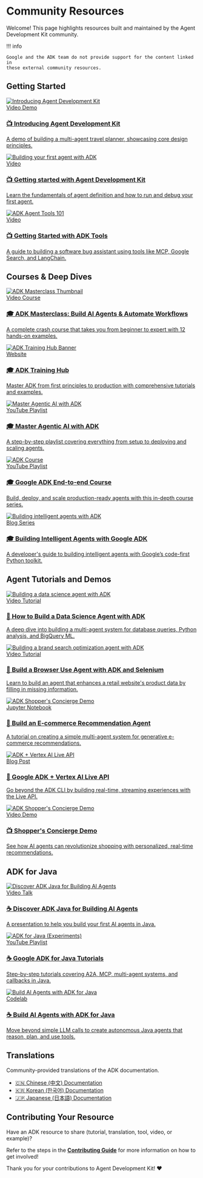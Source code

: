 # Community Resources

Welcome! This page highlights resources built and maintained by the Agent
Development Kit community.

!!! info

    Google and the ADK team do not provide support for the content linked in
    these external community resources.

## Getting Started

<div class="resource-grid">
  <a href="https://www.youtube.com/watch?v=zgrOwow_uTQ" class="resource-card">
    <div class="card-image-wrapper">
      <img src="../assets/community-agent-development-kit.jpg" alt="Introducing Agent Development Kit">
    </div>
    <div class="card-content">
      <div class="type">Video Demo</div>
      <h3>📺 Introducing Agent Development Kit</h3>
      <p>A demo of building a multi-agent travel planner, showcasing core design principles.</p>
    </div>
  </a>
  <a href="https://www.youtube.com/watch?v=44C8u0CDtSo" class="resource-card">
    <div class="card-image-wrapper">
      <img src="../assets/community-building-your-first-agent.jpg" alt="Building your first agent with ADK">
    </div>
    <div class="card-content">
      <div class="type">Video</div>
      <h3>📺 Getting started with Agent Development Kit</h3>
      <p>Learn the fundamentals of agent definition and how to run and debug your first agent.</p>
    </div>
  </a>
  <a href="https://www.youtube.com/watch?v=5ZmaWY7UX6k" class="resource-card">
    <div class="card-image-wrapper">
      <img src="../assets/community-agent-tools-101.jpg" alt="ADK Agent Tools 101">
    </div>
    <div class="card-content">
      <div class="type">Video</div>
      <h3>📺 Getting Started with ADK Tools</h3>
      <p>A guide to building a software bug assistant using tools like MCP, Google Search, and LangChain.</p>
    </div>
  </a>
</div>

## Courses & Deep Dives

<div class="resource-grid">
  <a href="https://www.youtube.com/watch?v=P4VFL9nIaIA" class="resource-card">
    <div class="card-image-wrapper">
      <img src="../assets/community-adk-masterclass.jpg" alt="ADK Masterclass Thumbnail">
    </div>
    <div class="card-content">
      <div class="type">Video Course</div>
      <h3>🎓 ADK Masterclass: Build AI Agents & Automate Workflows</h3>
      <p>A complete crash course that takes you from beginner to expert with 12 hands-on examples.</p>
    </div>
  </a>
  <a href="https://raphaelmansuy.github.io/adk_training/" class="resource-card">
    <div class="card-image-wrapper">
      <img src="../assets/community-adk-training-hub.png" alt="ADK Training Hub Banner">
    </div>
    <div class="card-content">
      <div class="type">Website</div>
      <h3>🎓 ADK Training Hub</h3>
      <p>Master ADK from first principles to production with comprehensive tutorials and examples.</p>
    </div>
  </a>
  <a href="https://www.youtube.com/playlist?list=PLLrA_pU9-Gz2HwepRUVpq1TEPuYWo_fSi" class="resource-card">
    <div class="card-image-wrapper">
      <img src="../assets/community-master-agentic-ai-with-adk.jpg" alt="Master Agentic AI with ADK">
    </div>
    <div class="card-content">
      <div class="type">YouTube Playlist</div>
      <h3>🎓 Master Agentic AI with ADK</h3>
      <p>A step-by-step playlist covering everything from setup to deploying and scaling agents.</p>
    </div>
  </a>
  <a href="https://www.youtube.com/playlist?list=PL6tW9BrhiPTAZts0W5nQS9dbW6VMnLKab" class="resource-card">
    <div class="card-image-wrapper">
      <img src="../assets/community-adk-course.jpg" alt="ADK Course">
    </div>
    <div class="card-content">
      <div class="type">YouTube Playlist</div>
      <h3>🎓 Google ADK End-to-end Course</h3>
      <p>Build, deploy, and scale production-ready agents with this in-depth course series.</p>
    </div>
  </a>
  <a href="https://iamulya.one/tags/building-intelligent-agents-with-google-adk/" class="resource-card">
    <div class="card-image-wrapper">
      <img src="../assets/community-building-intelligent-agents-with-adk.jpg" alt="Building intelligent agents with ADK">
    </div>
    <div class="card-content">
      <div class="type">Blog Series</div>
      <h3>🎓 Building Intelligent Agents with Google ADK</h3>
      <p>A developer's guide to building intelligent agents with Google’s code-first Python toolkit.</p>
    </div>
  </a>
</div>

## Agent Tutorials and Demos

<div class="resource-grid">
  <a href="https://www.youtube.com/watch?v=efcUXoMX818" class="resource-card">
    <div class="card-image-wrapper">
      <img src="../assets/community-data-science-agent.jpg" alt="Building a data science agent with ADK">
    </div>
    <div class="card-content">
      <div class="type">Video Tutorial</div>
      <h3>📖 How to Build a Data Science Agent with ADK</h3>
      <p>A deep dive into building a multi-agent system for database queries, Python analysis, and BigQuery ML.</p>
    </div>
  </a>
  <a href="https://www.youtube.com/watch?v=hPzjkQFV5yI" class="resource-card">
    <div class="card-image-wrapper">
      <img src="../assets/community-brand-search-optimization-agent.jpg" alt="Building a brand search optimization agent with ADK">
    </div>
    <div class="card-content">
      <div class="type">Video Tutorial</div>
      <h3>📖 Build a Browser Use Agent with ADK and Selenium</h3>
      <p>Learn to build an agent that enhances a retail website's product data by filling in missing information.</p>
    </div>
  </a>
  <a href="https://github.com/google/adk-docs/blob/main/examples/python/notebooks/shop_agent.ipynb" class="resource-card">
    <div class="card-image-wrapper">
      <img src="../assets/community-shoppers-concierge-demo.jpg" alt="ADK Shopper's Concierge Demo">
    </div>
    <div class="card-content">
      <div class="type">Jupyter Notebook</div>
      <h3>📖 Build an E-commerce Recommendation Agent</h3>
      <p>A tutorial on creating a simple multi-agent system for generative e-commerce recommendations.</p>
    </div>
  </a>
  <a href="https://medium.com/google-cloud/google-adk-vertex-ai-live-api-125238982d5e" class="resource-card">
    <div class="card-image-wrapper">
      <img src="../assets/community-adk-vertex-ai-live-api.png" alt="ADK + Vertex AI Live API">
    </div>
    <div class="card-content">
      <div class="type">Blog Post</div>
      <h3>📖 Google ADK + Vertex AI Live API</h3>
      <p>Go beyond the ADK CLI by building real-time, streaming experiences with the Live API.</p>
    </div>
  </a>
  <a href="https://www.youtube.com/watch?v=LwHPYyw7u6U" class="resource-card">
    <div class="card-image-wrapper">
      <img src="../assets/community-shoppers-concierge-demo.jpg" alt="ADK Shopper's Concierge Demo">
    </div>
    <div class="card-content">
      <div class="type">Video Demo</div>
      <h3>📺 Shopper's Concierge Demo</h3>
      <p>See how AI agents can revolutionize shopping with personalized, real-time recommendations.</p>
    </div>
  </a>
</div>

## ADK for Java

<div class="resource-grid">
  <a href="https://www.youtube.com/watch?v=L6V6aQixOZU" class="resource-card">
    <div class="card-image-wrapper">
      <img src="../assets/community-discover-adk-java.jpg" alt="Discover ADK Java for Building AI Agents">
    </div>
    <div class="card-content">
      <div class="type">Video Talk</div>
      <h3>☕ Discover ADK Java for Building AI Agents</h3>
      <p>A presentation to help you build your first AI agents in Java.</p>
    </div>
  </a>
  <a href="https://www.youtube.com/playlist?list=PLLMxXO6kMiNhP87WYQ8CeC3xpV3EnF9cu" class="resource-card">
    <div class="card-image-wrapper">
      <img src="../assets/community-google-adk-for-java-experiments.jpg" alt="ADK for Java (Experiments)">
    </div>
    <div class="card-content">
      <div class="type">YouTube Playlist</div>
      <h3>☕ Google ADK for Java Tutorials</h3>
      <p>Step-by-step tutorials covering A2A, MCP, multi-agent systems, and callbacks in Java.</p>
    </div>
  </a>
  <a href="https://codelabs.developers.google.com/adk-java-getting-started" class="resource-card">
    <div class="card-image-wrapper">
      <img src="../assets/community-build-ai-agents-with-adk-for-java.png" alt="Build AI Agents with ADK for Java">
    </div>
    <div class="card-content">
      <div class="type">Codelab</div>
      <h3>☕ Build AI Agents with ADK for Java</h3>
      <p>Move beyond simple LLM calls to create autonomous Java agents that reason, plan, and use tools.</p>
    </div>
  </a>
</div>

## Translations

Community-provided translations of the ADK documentation.

<ul class="translation-list">
  <li><a href="https://adk.wiki/">🇨🇳 Chinese (中文) Documentation</a></li>
  <li><a href="https://adk-labs.github.io/adk-docs/ko/">🇰🇷 Korean (한국어) Documentation</a></li>
  <li><a href="https://adk-labs.github.io/adk-docs/ja/">🇯🇵 Japanese (日本語) Documentation</a></li>
</ul>

## Contributing Your Resource

Have an ADK resource to share (tutorial, translation, tool, video, or example)?

Refer to the steps in the **[Contributing Guide](contributing-guide.md)** for more information on how to get involved!

Thank you for your contributions to Agent Development Kit! ❤️
